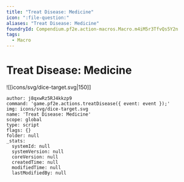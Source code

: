 ```yaml
---
title: "Treat Disease: Medicine"
icon: ":file-question:"
aliases: "Treat Disease: Medicine"
foundryId: Compendium.pf2e.action-macros.Macro.m4iM5r3TfvQs5Y2n
tags:
  - Macro
---
```


# Treat Disease: Medicine
![[icons/svg/dice-target.svg|150]]

```Macro
author: j8qxwRz5RJ4kkzp9
command: 'game.pf2e.actions.treatDisease({ event: event });'
img: icons/svg/dice-target.svg
name: 'Treat Disease: Medicine'
scope: global
type: script
flags: {}
folder: null
_stats:
  systemId: null
  systemVersion: null
  coreVersion: null
  createdTime: null
  modifiedTime: null
  lastModifiedBy: null
```

